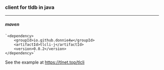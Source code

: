 ### client for tldb in java

------------

##### maven

    `<dependency>    
        <groupId>io.github.donnie4w</groupId>    
        <artifactId>tlcli-j</artifactId>    
        <version>0.0.2</version>
    </dependency>`
	

See the example at  https://tlnet.top/tlcli